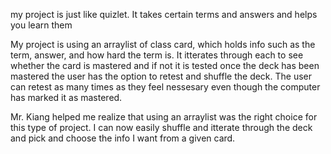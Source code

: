 my project is just like quizlet. It takes certain terms and answers and helps you learn them

My project is using an arraylist of class card, which holds info such as the term, answer, and how hard the term is. It itterates through each to see whether the card is mastered and if not it is tested
once the deck has been mastered the user has the option to retest and shuffle the deck. The user can retest as many times as they feel nessesary even though the computer has marked it as mastered.

Mr. Kiang helped me realize that using an arraylist was the right choice for this type of project. I can now easily shuffle and itterate through the deck and pick and choose the info I want from a given card.


